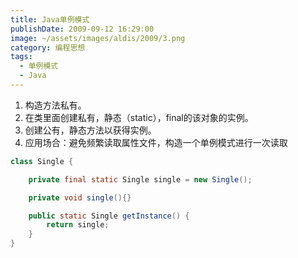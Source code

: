 ```yaml
---
title: Java单例模式
publishDate: 2009-09-12 16:29:00
image: ~/assets/images/aldis/2009/3.png
category: 编程思想
tags:
  - 单例模式
  - Java
---
```


1. 构造方法私有。
2. 在类里面创建私有，静态（static），final的该对象的实例。
3. 创建公有，静态方法以获得实例。
4. 应用场合：避免频繁读取属性文件，构造一个单例模式进行一次读取

```java
class Single {

    private final static Single single = new Single();

    private void single(){}

    public static Single getInstance() {
        return single;
    }
}
```
